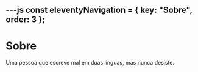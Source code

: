 ---js
const eleventyNavigation = {
	key: "Sobre",
	order: 3
};
---
# Sobre

Uma pessoa que escreve mal em duas línguas, mas nunca desiste. 